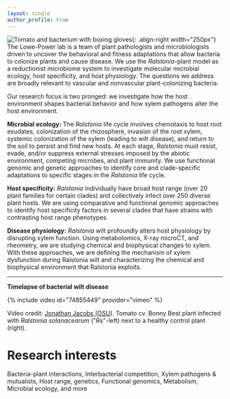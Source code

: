 ```yaml
---
layout: single
author_profile: true
---
```


![Tomato and bacterium with boxing gloves](/assets/tomato_vs_bacterium.png){: .align-right width="250px"}
The Lowe-Power lab is a team of plant pathologists and microbiologists driven to uncover the behavioral and fitness adaptations that allow bacteria to colonize plants and cause disease. We use the *Ralstonia*-plant model as a reductionist microbiome system to investigate molecular microbial ecology, host specificity, and host physiology. The questions we address are broadly relevant to vascular and nonvascular plant-colonizing bacteria.

Our research focus is two pronged: we investigate how the host environment shapes bacterial behavior and how xylem pathogens alter the host environment.  

**Microbial ecology:** The *Ralstonia* life cycle involves chemotaxis to host root exudates, colonization of the rhizosphere, invasion of the root xylem, systemic colonization of the xylem (leading to wilt disease), and return to the soil to persist and find new hosts. At each stage, *Ralstonia* must resist, evade, and/or suppress external stresses imposed by the abiotic environment, competing microbes, and plant immunity. We use functional genomic and genetic approaches to identify core and clade-specific adaptations to specific stages in the *Ralstonia* life cycle. 

**Host specificity:** *Ralstonia* individually have broad host range (over 20 plant families for certain clades) and collectively infect over 250 diverse plant hosts.  We are using comparative and functional genomic approaches to identify host specificity factors in several clades that have strains with contrasting host range phenotypes. 

**Disease physiology:** *Ralstonia* wilt profoundly alters host physiology by disrupting xylem function. Using metabolomics, X-ray microCT, and rheometry, we are studying chemical and biophysical changes to xylem. With these approaches, we are defining the mechanism of xylem dysfunction during Ralstonia wilt and characterizing the chemical and biophysical environment that Ralstonia exploits. 

---

**Timelapse of bacterial wilt disease**

{% include video id="74855449" provider="vimeo" %}

Video credit: [Jonathan Jacobs (OSU)](https://caps.osu.edu/people/jacobs.1080). Tomato cv. Bonny Best plant infected with *Ralstonia solanacearum* ("Rs"-left) next to a healthy control plant (right).

# Research interests
Bacteria-plant interactions, Interbacterial competition, Xylem pathogens & mutualists, Host range, genetics, Functional genomics, Metabolism, Microbial ecology, and more

